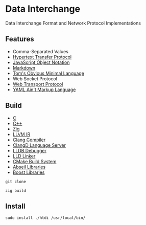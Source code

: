 [Abseil]: https://abseil.io/
[Boost]: https://www.boost.org/
[C Language]: https://learn.microsoft.com/en-us/cpp/c-language/
[CC Language]: https://learn.microsoft.com/en-us/cpp/cpp/
[Clang]: https://clang.llvm.org/
[ClangD]: https://clangd.llvm.org/
[CMake]: https://cmake.org/
[CommonMark]:https://commonmark.org/
[HTTP]: https://developer.mozilla.org/en-US/docs/Web/HTTP
[JSON]: https://www.json.org/json-en.html
[LLVM]: https://llvm.org/
[LLDB]: https://lldb.llvm.org/
[LLD]: https://lld.llvm.org/
[TOML]: https://toml.io/en/
[Web Transport]: https://w3c.github.io/webtransport/
[YAML]: https://yaml.org/
[Zig Language]: https://ziglang.org/

# Data Interchange

Data Interchange Format and Network Protocol Implementations

## Features

- Comma-Separated Values
- [Hypertext Transfer Protocol][HTTP]
- [JavaScript Object Notation][JSON]
- [Markdown][CommonMark]
- [Tom's Obvious Minimal Language][TOML]
- Web Socket Protocol
- [Web Transport Protocol][Web Transport]
- [YAML Ain't Markup Language][YAML]

## Build

- [C][C Language]
- [C++][CC Language]
- [Zig][Zig Language]
- [LLVM IR][LLVM]
- [Clang Compiler][Clang]
- [ClangD Language Server][ClangD]
- [LLDB Debugger][LLDB]
- [LLD Linker][LLD]
- [CMake Build System][CMake]
- [Abseil Libraries][Abseil]
- [Boost Libraries][Boost]

```shell
git clone

zig build
```

## Install

```shell
sudo install ./htdi /usr/local/bin/
```
